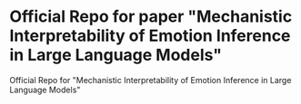 # Official Repo for paper "Mechanistic Interpretability of Emotion Inference in Large Language Models"
Official Repo for "Mechanistic Interpretability of Emotion Inference in Large Language Models"
